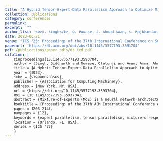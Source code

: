 ```yaml
---
title: "A Hybrid Tensor-Expert-Data Parallelism Approach to Optimize Mixture-of-Experts Training"
collection: publications
category: conferences
permalink: 
excerpt:  ""
author_list: '<b>S. Singh</b>, O. Ruwase, A. Ahmad Awan, S. Rajbhandari, Y. He, A. Bhatele'
date: 2023-06-21 
venue: "ICS '23: Proceedings of the 37th International Conference on Supercomputing"
paperurl: 'https://dl.acm.org/doi/abs/10.1145/3577193.3593704'
pdf: /publications/paper_pdfs/ds_ted.pdf
citation: |
    @inproceedings{10.1145/3577193.3593704,
    author = {Singh, Siddharth and Ruwase, Olatunji and Awan, Ammar Ahmad and Rajbhandari, Samyam and He, Yuxiong and Bhatele, Abhinav},
    title = {A Hybrid Tensor-Expert-Data Parallelism Approach to Optimize Mixture-of-Experts Training},
    year = {2023},
    isbn = {9798400700569},
    publisher = {Association for Computing Machinery},
    address = {New York, NY, USA},
    url = {https://doi.org/10.1145/3577193.3593704},
    doi = {10.1145/3577193.3593704},
    abstract = {Mixture-of-Experts (MoE) is a neural network architecture that adds sparsely activated expert blocks to a base model, increasing the number of parameters without impacting computational costs. However, current distributed deep learning frameworks are limited in their ability to train high-quality MoE models with large base models. In this work, we present DeepSpeed-TED, a novel, three-dimensional, hybrid parallel algorithm that combines data, tensor, and expert parallelism to enable the training of MoE models with 4--8\texttimes{} larger base models than the current state-of-the-art. We also describe memory optimizations in the optimizer step, and communication optimizations that eliminate unnecessary data movement. We implement our approach in DeepSpeed and achieve speedups of 26\% over a baseline (i.e. without our communication optimizations) when training a 40 billion parameter MoE model (6.7 billion base model with 16 experts) on 128 V100 GPUs.},
    booktitle = {Proceedings of the 37th ACM International Conference on Supercomputing},
    pages = {203–214},
    numpages = {12},
    keywords = {expert parallelism, tensor parallelism, mixture-of-experts, parallel deep learning},
    location = {Orlando, FL, USA},
    series = {ICS '23}
    }
---
```



